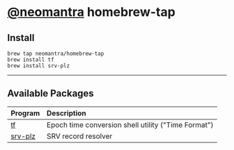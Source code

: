 # [@neomantra](https://github.com/neomantra) homebrew-tap

## Install
```
brew tap neomantra/homebrew-tap
brew install tf
brew install srv-plz
```

----

## Available Packages

| Program |Description |
| ----------- | :--------------- |
| [tf](https://github.com/neomantra/tf) |Epoch time conversion shell utility ("Time Format") |
| [srv-plz](https://github.com/neomantra/srv-plz) |SRV record resolver |





